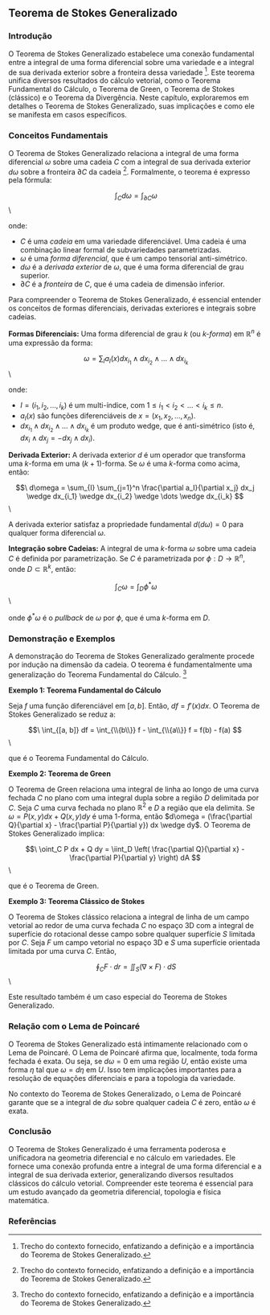 ## Teorema de Stokes Generalizado

### Introdução
O Teorema de Stokes Generalizado estabelece uma conexão fundamental entre a integral de uma forma diferencial sobre uma variedade e a integral de sua derivada exterior sobre a fronteira dessa variedade [^1]. Este teorema unifica diversos resultados do cálculo vetorial, como o Teorema Fundamental do Cálculo, o Teorema de Green, o Teorema de Stokes (clássico) e o Teorema da Divergência. Neste capítulo, exploraremos em detalhes o Teorema de Stokes Generalizado, suas implicações e como ele se manifesta em casos específicos.

### Conceitos Fundamentais
O Teorema de Stokes Generalizado relaciona a integral de uma forma diferencial $\omega$ sobre uma cadeia $C$ com a integral de sua derivada exterior $d\omega$ sobre a fronteira $\partial C$ da cadeia [^1]. Formalmente, o teorema é expresso pela fórmula:

$$\
\int_C d\omega = \int_{\partial C} \omega
$$\

onde:

*   $C$ é uma *cadeia* em uma variedade diferenciável. Uma cadeia é uma combinação linear formal de subvariedades parametrizadas.
*   $\omega$ é uma *forma diferencial*, que é um campo tensorial anti-simétrico.
*   $d\omega$ é a *derivada exterior* de $\omega$, que é uma forma diferencial de grau superior.
*   $\partial C$ é a *fronteira* de $C$, que é uma cadeia de dimensão inferior.

Para compreender o Teorema de Stokes Generalizado, é essencial entender os conceitos de formas diferenciais, derivadas exteriores e integrais sobre cadeias.

**Formas Diferenciais:** Uma forma diferencial de grau $k$ (ou *k-forma*) em $\mathbb{R}^n$ é uma expressão da forma:

$$\
\omega = \sum_{I} a_I(x) dx_{i_1} \wedge dx_{i_2} \wedge \dots \wedge dx_{i_k}
$$\

onde:

*   $I = (i_1, i_2, \dots, i_k)$ é um multi-índice, com $1 \leq i_1 < i_2 < \dots < i_k \leq n$.
*   $a_I(x)$ são funções diferenciáveis de $x = (x_1, x_2, \dots, x_n)$.
*   $dx_{i_1} \wedge dx_{i_2} \wedge \dots \wedge dx_{i_k}$ é um produto wedge, que é anti-simétrico (isto é, $dx_i \wedge dx_j = -dx_j \wedge dx_i$).

**Derivada Exterior:** A derivada exterior $d$ é um operador que transforma uma $k$-forma em uma $(k+1)$-forma. Se $\omega$ é uma $k$-forma como acima, então:

$$\
d\omega = \sum_{I} \sum_{j=1}^n \frac{\partial a_I}{\partial x_j} dx_j \wedge dx_{i_1} \wedge dx_{i_2} \wedge \dots \wedge dx_{i_k}
$$\

A derivada exterior satisfaz a propriedade fundamental $d(d\omega) = 0$ para qualquer forma diferencial $\omega$.

**Integração sobre Cadeias:** A integral de uma $k$-forma $\omega$ sobre uma cadeia $C$ é definida por parametrização. Se $C$ é parametrizada por $\phi: D \to \mathbb{R}^n$, onde $D \subset \mathbb{R}^k$, então:

$$\
\int_C \omega = \int_D \phi^* \omega
$$\

onde $\phi^* \omega$ é o *pullback* de $\omega$ por $\phi$, que é uma $k$-forma em $D$.

### Demonstração e Exemplos
A demonstração do Teorema de Stokes Generalizado geralmente procede por indução na dimensão da cadeia. O teorema é fundamentalmente uma generalização do Teorema Fundamental do Cálculo. [^1]

**Exemplo 1: Teorema Fundamental do Cálculo**

Seja $f$ uma função diferenciável em $[a, b]$. Então, $df = f'(x) dx$. O Teorema de Stokes Generalizado se reduz a:

$$\
\int_{[a, b]} df = \int_{\\{b\\}} f - \int_{\\{a\\}} f = f(b) - f(a)
$$\

que é o Teorema Fundamental do Cálculo.

**Exemplo 2: Teorema de Green**

O Teorema de Green relaciona uma integral de linha ao longo de uma curva fechada $C$ no plano com uma integral dupla sobre a região $D$ delimitada por $C$. Seja $C$ uma curva fechada no plano $\mathbb{R}^2$ e $D$ a região que ela delimita. Se $\omega = P(x, y) dx + Q(x, y) dy$ é uma 1-forma, então $d\omega = (\frac{\partial Q}{\partial x} - \frac{\partial P}{\partial y}) dx \wedge dy$. O Teorema de Stokes Generalizado implica:

$$\
\oint_C P dx + Q dy = \iint_D \left( \frac{\partial Q}{\partial x} - \frac{\partial P}{\partial y} \right) dA
$$\

que é o Teorema de Green.

**Exemplo 3: Teorema Clássico de Stokes**

O Teorema de Stokes clássico relaciona a integral de linha de um campo vetorial ao redor de uma curva fechada $C$ no espaço 3D com a integral de superfície do rotacional desse campo sobre qualquer superfície $S$ limitada por $C$. Seja $F$ um campo vetorial no espaço 3D e $S$ uma superfície orientada limitada por uma curva $C$. Então,

$$\
\oint_C F \cdot dr = \iint_S (\nabla \times F) \cdot dS
$$\

Este resultado também é um caso especial do Teorema de Stokes Generalizado.

### Relação com o Lema de Poincaré

O Teorema de Stokes Generalizado está intimamente relacionado com o Lema de Poincaré. O Lema de Poincaré afirma que, localmente, toda forma fechada é exata. Ou seja, se $d\omega = 0$ em uma região $U$, então existe uma forma $\eta$ tal que $\omega = d\eta$ em $U$. Isso tem implicações importantes para a resolução de equações diferenciais e para a topologia da variedade.

No contexto do Teorema de Stokes Generalizado, o Lema de Poincaré garante que se a integral de $d\omega$ sobre qualquer cadeia $C$ é zero, então $\omega$ é exata.

### Conclusão
O Teorema de Stokes Generalizado é uma ferramenta poderosa e unificadora na geometria diferencial e no cálculo em variedades. Ele fornece uma conexão profunda entre a integral de uma forma diferencial e a integral de sua derivada exterior, generalizando diversos resultados clássicos do cálculo vetorial. Compreender este teorema é essencial para um estudo avançado da geometria diferencial, topologia e física matemática.

### Referências
[^1]: Trecho do contexto fornecido, enfatizando a definição e a importância do Teorema de Stokes Generalizado.

<!-- END -->
